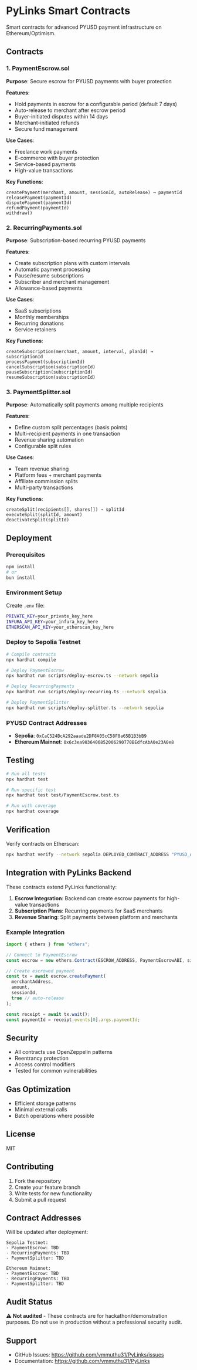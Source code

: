 # PyLinks Smart Contracts

Smart contracts for advanced PYUSD payment infrastructure on Ethereum/Optimism.

## Contracts

### 1. PaymentEscrow.sol

**Purpose**: Secure escrow for PYUSD payments with buyer protection

**Features**:

- Hold payments in escrow for a configurable period (default 7 days)
- Auto-release to merchant after escrow period
- Buyer-initiated disputes within 14 days
- Merchant-initiated refunds
- Secure fund management

**Use Cases**:

- Freelance work payments
- E-commerce with buyer protection
- Service-based payments
- High-value transactions

**Key Functions**:

```solidity
createPayment(merchant, amount, sessionId, autoRelease) → paymentId
releasePayment(paymentId)
disputePayment(paymentId)
refundPayment(paymentId)
withdraw()
```

### 2. RecurringPayments.sol

**Purpose**: Subscription-based recurring PYUSD payments

**Features**:

- Create subscription plans with custom intervals
- Automatic payment processing
- Pause/resume subscriptions
- Subscriber and merchant management
- Allowance-based payments

**Use Cases**:

- SaaS subscriptions
- Monthly memberships
- Recurring donations
- Service retainers

**Key Functions**:

```solidity
createSubscription(merchant, amount, interval, planId) → subscriptionId
processPayment(subscriptionId)
cancelSubscription(subscriptionId)
pauseSubscription(subscriptionId)
resumeSubscription(subscriptionId)
```

### 3. PaymentSplitter.sol

**Purpose**: Automatically split payments among multiple recipients

**Features**:

- Define custom split percentages (basis points)
- Multi-recipient payments in one transaction
- Revenue sharing automation
- Configurable split rules

**Use Cases**:

- Team revenue sharing
- Platform fees + merchant payments
- Affiliate commission splits
- Multi-party transactions

**Key Functions**:

```solidity
createSplit(recipients[], shares[]) → splitId
executeSplit(splitId, amount)
deactivateSplit(splitId)
```

## Deployment

### Prerequisites

```bash
npm install
# or
bun install
```

### Environment Setup

Create `.env` file:

```bash
PRIVATE_KEY=your_private_key_here
INFURA_API_KEY=your_infura_key_here
ETHERSCAN_API_KEY=your_etherscan_key_here
```

### Deploy to Sepolia Testnet

```bash
# Compile contracts
npx hardhat compile

# Deploy PaymentEscrow
npx hardhat run scripts/deploy-escrow.ts --network sepolia

# Deploy RecurringPayments
npx hardhat run scripts/deploy-recurring.ts --network sepolia

# Deploy PaymentSplitter
npx hardhat run scripts/deploy-splitter.ts --network sepolia
```

### PYUSD Contract Addresses

- **Sepolia**: `0xCaC524BcA292aaade2DF8A05cC58F0a65B1B3bB9`
- **Ethereum Mainnet**: `0x6c3ea9036406852006290770BEdfcAbA0e23A0e8`

## Testing

```bash
# Run all tests
npx hardhat test

# Run specific test
npx hardhat test test/PaymentEscrow.test.ts

# Run with coverage
npx hardhat coverage
```

## Verification

Verify contracts on Etherscan:

```bash
npx hardhat verify --network sepolia DEPLOYED_CONTRACT_ADDRESS "PYUSD_ADDRESS"
```

## Integration with PyLinks Backend

These contracts extend PyLinks functionality:

1. **Escrow Integration**: Backend can create escrow payments for high-value transactions
2. **Subscription Plans**: Recurring payments for SaaS merchants
3. **Revenue Sharing**: Split payments between platform and merchants

### Example Integration

```typescript
import { ethers } from "ethers";

// Connect to PaymentEscrow
const escrow = new ethers.Contract(ESCROW_ADDRESS, PaymentEscrowABI, signer);

// Create escrowed payment
const tx = await escrow.createPayment(
  merchantAddress,
  amount,
  sessionId,
  true // auto-release
);

const receipt = await tx.wait();
const paymentId = receipt.events[0].args.paymentId;
```

## Security

- All contracts use OpenZeppelin patterns
- Reentrancy protection
- Access control modifiers
- Tested for common vulnerabilities

## Gas Optimization

- Efficient storage patterns
- Minimal external calls
- Batch operations where possible

## License

MIT

## Contributing

1. Fork the repository
2. Create your feature branch
3. Write tests for new functionality
4. Submit a pull request

## Contract Addresses

Will be updated after deployment:

```
Sepolia Testnet:
- PaymentEscrow: TBD
- RecurringPayments: TBD
- PaymentSplitter: TBD

Ethereum Mainnet:
- PaymentEscrow: TBD
- RecurringPayments: TBD
- PaymentSplitter: TBD
```

## Audit Status

⚠️ **Not audited** - These contracts are for hackathon/demonstration purposes.
Do not use in production without a professional security audit.

## Support

- GitHub Issues: https://github.com/vmmuthu31/PyLinks/issues
- Documentation: https://github.com/vmmuthu31/PyLinks
